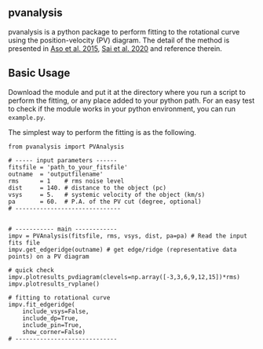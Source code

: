 ## pvanalysis

pvanalysis is a python package to perform fitting to the rotational curve using the position-velocity (PV) diagram. The detail of the method is presented in [Aso et al. 2015](https://ui.adsabs.harvard.edu/abs/2015ApJ...812...27A/abstract), [Sai et al. 2020](https://ui.adsabs.harvard.edu/abs/2020ApJ...893...51S/abstract) and reference therein.


## Basic Usage
Download the module and put it at the directory where you run a script to perform the fitting, or any place added to your python path. For an easy test to check if the module works in your python environment, you can run `example.py`.

The simplest way to perform the fitting is as the following.

```
from pvanalysis import PVAnalysis

# ----- input parameters ------
fitsfile = 'path_to_your_fitsfile'
outname  = 'outputfilename'
rms      = 1    # rms noise level
dist     = 140. # distance to the object (pc)
vsys     = 5.   # systemic velocity of the object (km/s)
pa       = 60.  # P.A. of the PV cut (degree, optional)
# ------------------------------


# ----------- main ------------
impv = PVAnalysis(fitsfile, rms, vsys, dist, pa=pa) # Read the input fits file
impv.get_edgeridge(outname) # get edge/ridge (representative data points) on a PV diagram

# quick check
impv.plotresults_pvdiagram(clevels=np.array([-3,3,6,9,12,15])*rms)
impv.plotresults_rvplane()

# fitting to rotational curve
impv.fit_edgeridge(
	include_vsys=False,
	include_dp=True,
	include_pin=True,
	show_corner=False)
# -----------------------------
```
